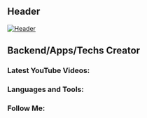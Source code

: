 ## Header
[![Header](https://github.com/header.png)](https://www.hobbi-robbi.ru/)
## Backend/Apps/Techs Creator

### Latest YouTube Videos:

### Languages and Tools:

### Follow Me:
